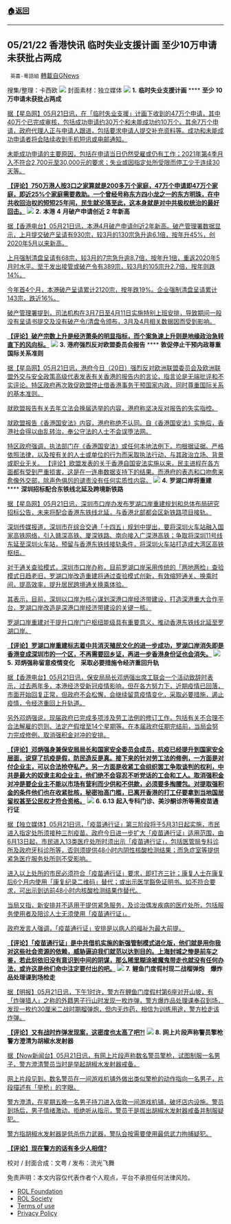 ###  [:house:返回](README.md)
---


## 05/21/22 香港快讯 临时失业支援计画 至少10万申请未获批占两成
` 英喜-粵語組` [轉載自GNews](https://gnews.org/zh-hans/2573423/)

搜集/整理：卡西欧
 ![](https://assets.gnews.org/wp-content/uploads/2022/05/0521fenmian_1653149788.jpg) 
封面素材：独立媒体
 ![](https://assets.gnews.org/wp-content/uploads/2022/05/2022-05-21-1_1653149943.png) 
**1.** **临时失业支援计画** **** **至少** **10** **万申请未获批占两成**
 
[据【星岛网】05月21日讯，在「临时失业支援」计画下收到的47万个申请，其中40万个已完成审核，包括成功申请约30万个和未能成功约10万个。其余7万个申请，政府代理人正与申请人跟进，包括要求申请人提交补充资料等。成功和未能成功申请者将会陆续收到手机短讯或电邮通知。](https://std.stheadline.com/realtime/article/1839130/即時-港聞-臨時失業支援計畫-至少10萬申請未獲批佔兩成)
 
[未能成功申请的主要原因，包括在申请当日仍然受雇或仍有工作；2021年第4季月入不符合2,700元至30,000元的要求；失业或因指定处所受限而停工少于连续30天等。](https://std.stheadline.com/realtime/article/1839130/即時-港聞-臨時失業支援計畫-至少10萬申請未獲批佔兩成)
 
**[【评论】750万港人按3口之家算就是200多万个家庭，47万个申请即47万个家庭，即近25%个家庭需要救助。一个曾经号称东方四小龙之一的东方明珠，在中共收回治权的短短25年间，民生就沦落至此，这本身就是对中共极权统治的最好回击。](https://std.stheadline.com/realtime/article/1839130/即時-港聞-臨時失業支援計畫-至少10萬申請未獲批佔兩成)**
 ![](https://assets.gnews.org/wp-content/uploads/2022/05/2022-05-21-2_1653149950.png) 
**2.** **本港** **4** **月破产申请创近** **2** **年新高**
 
[据【香港电台】05月21日讯，本港4月破产申请创近2年新高。破产管理署数据显示，上月提交破产呈请有930宗，较3月的130宗急升逾6.1倍，按年升45%，创2020年5月以来新高。](https://news.rthk.hk/rthk/ch/component/k2/1649472-20220520.htm)
 
[上月强制清盘呈请有68宗，较3月的7宗急升逾8.7倍，按年升1倍，重返2020年5月时水平。至于发出接管或破产令有389宗，较3月的105宗升2.7倍，按年则跌14%。](https://news.rthk.hk/rthk/ch/component/k2/1649472-20220520.htm)
 
[今年首4个月，本港破产呈请累计2120宗，按年跌19%。企业强制清盘呈请累计143宗，跌近16%。](https://news.rthk.hk/rthk/ch/component/k2/1649472-20220520.htm)
 
[破产管理署提到，司法机构在3月7日至4月11日实施特别上班安排，导致期间一般没有呈请书提交及没有破产令/清盘令颁布，3月及4月相关数据因而受到影响。](https://news.rthk.hk/rthk/ch/component/k2/1649472-20220520.htm)
 
**[【评论】破产宗数上升是经济萧条的明显指标，而个案急速上升则是地缘政治急转直下的风向标。](https://news.rthk.hk/rthk/ch/component/k2/1649472-20220520.htm)**
 ![](https://assets.gnews.org/wp-content/uploads/2022/05/2022-05-21-3_1653149959.png) 
**3.** **港府强烈反对欧盟委员会报告** **** **敦促停止干预内政尊重国际关系准则**
 
[据【星岛网】05月21日讯，港府今日（20日）强烈反对欧洲联盟委员会及欧洲联盟外交与安全政策高级代表发表有关香港的报告内的言论，指言论是无端批评和不实评论。特区政府再次敦促欧盟停止借香港事务干预国家内政，同时尊重国际关系的基本准则。](https://std.stheadline.com/realtime/article/1839116/即時-港聞-港府強烈反對歐盟委員會報告-敦促停止干預內政尊重國際關係準則)
 
[就欧盟报告有关去年立法会换届选举的内容，港府称坚决反对报告的失实指控。](https://std.stheadline.com/realtime/article/1839116/即時-港聞-港府強烈反對歐盟委員會報告-敦促停止干預內政尊重國際關係準則)
 
[就欧盟报告《香港国安法》内容，港府称绝不认同。自《香港国安法》实施后，香港社会得以由乱转治，奉公守法的人士不会误堕法网。](https://std.stheadline.com/realtime/article/1839116/即時-港聞-港府強烈反對歐盟委員會報告-敦促停止干預內政尊重國際關係準則)
 
[特区政府强调，执法部门在《香港国安法》或任何本地法例下，均根据证据、严格依照法律，以及按有关的人士或单位的行为而采取执法行动，与其政治立场、背景或职业无关。 【评论】欧盟发表的关于香港自国安法实施以来，民主进程在各方面都有受到严重损害，这是在一连串数据支持下的结果。而港府的表态和口吻愈来愈像外交部，除声色俱厉的谴责没有任何实质性内容。](https://std.stheadline.com/realtime/article/1839116/即時-港聞-港府強烈反對歐盟委員會報告-敦促停止干預內政尊重國際關係準則)
 ![](https://assets.gnews.org/wp-content/uploads/2022/05/2022-05-21-4_1653149971.png) 
**4.** **罗湖口岸将重建** **** **深圳招标配合东铁线北延及跨境新铁路**
 
[据【星岛网】05月21日讯，深圳市口岸办发布罗湖口岸重建规划和总体布局研究招标公告，未来将配合香港东铁线北延，与香港北部都会区新铁路项目接轨。](https://std.stheadline.com/realtime/article/1839071/即時-港聞-羅湖口岸將重建-深圳招標配合東鐵線北延及跨境新鐵路)
 
[深圳传媒报道，深圳市在综合交通「十四五」规划中提出，要将深圳火车站融入国家高铁网络，引入赣深高铁、厦深铁路、南向接入广深港高铁；争取将深圳11号线东延至深圳火车站，预留与香港东铁线接轨条件，将深圳火车站打造成大湾区高铁枢纽。](https://std.stheadline.com/realtime/article/1839071/即時-港聞-羅湖口岸將重建-深圳招標配合東鐵線北延及跨境新鐵路)
 
[对于通关查验模式，深圳市口岸办称，目前罗湖口岸采用传统的「两地两检」查验模式日趋老旧，罗湖口岸改造重建将通过查验模式创新，有效缩短通关、换乘时间，提高效率，提升居民跨境通关换乘体验。](https://std.stheadline.com/realtime/article/1839071/即時-港聞-羅湖口岸將重建-深圳招標配合東鐵線北延及跨境新鐵路)
 
[其表示，目前，深圳以口岸为核心谋划深港口岸经济带建设，打造深港重大合作平台，罗湖口岸改造是深港口岸经济带建设的关键一核。](https://std.stheadline.com/realtime/article/1839071/即時-港聞-羅湖口岸將重建-深圳招標配合東鐵線北延及跨境新鐵路)
 
[罗湖口岸重建对于提升口岸门户枢纽能级具有重要意义，推动香港东铁线北延至罗湖口岸。](https://std.stheadline.com/realtime/article/1839071/即時-港聞-羅湖口岸將重建-深圳招標配合東鐵線北延及跨境新鐵路)
 
**[【评论】罗湖口岸重建标志着中共消灭殖民文化的进一步成功，罗湖口岸消失即是香港变成深圳市的一个区，不再需要回乡证，再进一步香港身份证也会消失。](https://std.stheadline.com/realtime/article/1839071/即時-港聞-羅湖口岸將重建-深圳招標配合東鐵線北延及跨境新鐵路)**
 ![](https://assets.gnews.org/wp-content/uploads/2022/05/2022-05-21-5_1653149982.png) 
**5.** **邓炳强称留意疫情变化　采取必要措施令经济重回升轨**
 
[据【香港电台】05月21日讯，保安局局长邓炳强出席工联会一个活动致辞时表示，过去两年多，本港经济受新冠疫情影响，但在各方努力下，近期疫情已回落，市面开始回复正常，但政府不会松懈，会继续留意疫情变化，采取必要措施，遏止疫情，令经济重回上升轨道。](https://news.rthk.hk/rthk/ch/component/k2/1649534-20220521.htm)
 
[另外邓炳强说，现届政府已完成多项涉及劳工法例的修订工作，包括有关不合理不合法解雇的罚则、法定产假增至14个星期等。在本届政府任期完结前，当局会努力完成修例，取消强积金对冲的安排。](https://news.rthk.hk/rthk/ch/component/k2/1649534-20220521.htm)
 
**[【评论】邓炳强身兼保安局局长和国家安全委员会成员，抗疫已经提升到国家安全层面，说穿了抗疫是假，防民造反是真。接下来的针对劳工法的修例，一方面是对付企业主，可以合法抢夺私产。另一方面是收紧工会组织罢工争取谈判的权利，中共是最大的奴隶主和企业主，他们绝不会容忍不听党话的工会和工人。取消强积金对冲是要企业主不能以市场有营利而少供和不供款，必须要多掏腰包。对提取强积金的条件他们也在收紧批核，秘密抬高门槛，已离开香港的打工仔要拿到当地国居留权甚至公民权才符合资格。](https://news.rthk.hk/rthk/ch/component/k2/1649534-20220521.htm)**
 ![](https://assets.gnews.org/wp-content/uploads/2022/05/2022-05-21-6_1653149991.png) 
**6. 6.13** **起入专科门诊、美沙酮诊所等需疫苗通行证**
 
[据【独立媒体】05月21日讯，「疫苗通行证」第三阶段将于5月31日起实施，市民进入指定处所须接种三剂疫苗。政府今日进一步扩大「疫苗通行证」适用范围，由6月13日起，市民进入13类医疗处所时须出示「疫苗通行证」，包括医管局专科诊所及政府牙科诊所等，否则须提供48小时内阴性核酸检测结果；而急症室等提供紧急医疗服务处所则不受影响。](https://www.inmediahk.net/node/政經/613起入專科門診、美沙酮診所等需疫苗通行證)
 
[进入以上处所的市民必须符合「疫苗通行证」要求，即打齐三针；康复人士在康复后6个月内使用「康复纪录二维码」替代；或出示医学豁免证明书。如不符合要求，可出示到访前48小时内核酸检测结果作替代。](https://www.inmediahk.net/node/政經/613起入專科門診、美沙酮診所等需疫苗通行證)
 
[当局又指，新安排并不适用于提供紧急服务，及诊治偶发疾病的医疗处所，包括服务使用者及陪诊人士无须使用「疫苗通行证」。](https://www.inmediahk.net/node/政經/613起入專科門診、美沙酮診所等需疫苗通行證)
 
[政府发言人强调，「疫苗通行证」安排是以病人的福祉为最大前提。](https://www.inmediahk.net/node/政經/613起入專科門診、美沙酮診所等需疫苗通行證)
 
**[【评论】「疫苗通行证」是中共借机实施的新强管制模式进化版，他们就是用你我对这些社会资源的依赖，威胁逼迫我们就范以达到目的。上海封城之惨是前车之鉴，若此刻依旧没有意识到中间的阴谋，那么稀里糊涂被魔鬼带走也就没有任何办法，或许这是他们命中注定要付出的吧。](https://www.inmediahk.net/node/政經/613起入專科門診、美沙酮診所等需疫苗通行證)**
 ![](https://assets.gnews.org/wp-content/uploads/2022/05/2022-05-21-7_1653150008.png) 
**7.** **鲤鱼门度假村现二战榴弹炮　爆炸品处理课到场检走**
 
[据【明报】05月21日讯，下午1时许，警方在鲤鱼门度假村第6座对开山坡，有「炸弹猎人」之称的外籍男子行山时发现一枚炸弹，警方爆炸品处理课奉召到场，发现一枚约30厘米二战时期榴弹炮，但内无炸药，相信为训练用途，警方检走该炸弹。](https://news.mingpao.com/ins/港聞/article/20220521/s00001/1653120362557/鯉魚門度假村現二戰榴彈炮-爆炸品處理課到場檢走)
 
**[【评论】又有战时炸弹发现案，这密度也太高了吧?!](https://news.mingpao.com/ins/港聞/article/20220521/s00001/1653120362557/鯉魚門度假村現二戰榴彈炮-爆炸品處理課到場檢走)**
 ![](https://assets.gnews.org/wp-content/uploads/2022/05/2022-05-21-8_1653150032.png) 
**8.** **网上片段声称警员擎枪　警方澄清为胡椒水发射器**
 
[据【Now新闻台】05月21日讯，有网上片段声称数名警员擎枪，试图制服一名男子，警方澄清警员当时是举起胡椒水发射器戒备。](https://news.now.com/home/local/player?newsId=476798)
 
[网上片段见到，数名警员在一间游戏机铺外做出类似擎枪的动作指向一名男子，片段描述有「举枪」的字眼。](https://news.now.com/home/local/player?newsId=476798)
 
[警方澄清，在星期五晚一名男子持刀进入佐敦一间游戏机铺，破坏店内设施。警员到场后，男子情绪激动，拒绝听从指示，警员于是拔出胡椒水发射器戒备并制服疑犯。](https://news.now.com/home/local/player?newsId=476798)
 
[警方指胡椒水发射器是低杀伤力武器，警队会按需要使用最低武力拘捕疑犯。](https://news.now.com/home/local/player?newsId=476798)
 
**[【评论】现在警方的话有多少人相信?](https://news.now.com/home/local/player?newsId=476798)**
 
校对 / 封面合成：文粤 / 发布：流光飞舞

免责声明：本文内容仅代表作者个人观点，平台不承担任何法律风险。
  
- [ROL Foundation](https://rolfoundation.org/)
- [ROL Society](https://rolsociety.org/)
- [Terms of use](https://gnews.org/terms-of-use-3/)
- [Privacy Policy](https://gnews.org/privacy-policy/)
